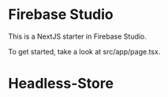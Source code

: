 # Firebase Studio

This is a NextJS starter in Firebase Studio.

To get started, take a look at src/app/page.tsx.
# Headless-Store
